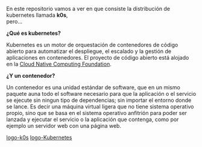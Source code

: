 
En este repositorio vamos a ver en que consiste la distribución de kubernetes llamada **k0s**,  
pero...  
  

__¿Qué es kubernetes?__

Kubernetes es un motor de orquestación de contenedores de código abierto para automatizar el despliegue, el escalado y la gestión de aplicaciones en contenedores. El proyecto de código abierto está alojado en la [Cloud Native Computing Foundation](https://www.cncf.io/).  
  

__¿Y un contenedor?__

Un contenedor es una unidad estándar de software, que en un mismo paquete auna todo el software necesario para que la aplicación o el servicio se ejecute sin ningun tipo de dependencias; sin importar el entorno donde se lance. Es decir una máquina virtual ligera que no tiene sistema operativo propio, sino que se basa en el sistema operativo anfitrión para poder ser lanzada y ejecutar el servicio o la aplicación que contenga, como por ejemplo un servidor web con una página web.

[logo-k0s](https://github.com/Mbonillac/k0s/blob/main/imagenes/k0s-logo-simple-50.png?raw=true)
[logo-Kubernetes]()